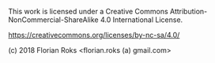 This work is licensed under a Creative Commons Attribution-NonCommercial-ShareAlike 4.0 International License.

https://creativecommons.org/licenses/by-nc-sa/4.0/

(c) 2018 Florian Roks <florian.roks (a) gmail.com>
